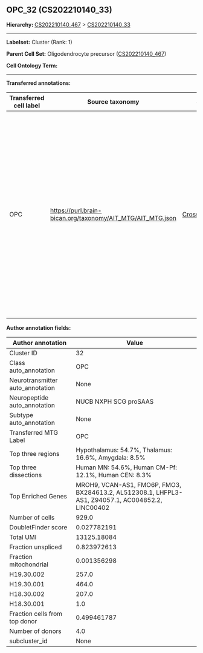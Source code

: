 ## OPC_32 (CS202210140_33)
<b>Hierarchy: </b>
[CS202210140_467](https://purl.brain-bican.org/taxonomy/CS202210140#CS202210140_467) >
[CS202210140_33](https://purl.brain-bican.org/taxonomy/CS202210140#CS202210140_33)

---


**Labelset:** Cluster (Rank: 1)

**Parent Cell Set:** Oligodendrocyte precursor ([CS202210140_467](https://purl.brain-bican.org/taxonomy/CS202210140#CS202210140_467))



**Cell Ontology Term:** 

[MARKER GENES.]: #


---

[TRANSFERRED ANNOTATIONS.]: #


**Transferred annotations:**

| Transferred cell label | Source taxonomy | Source node accession | Algorithm name | Comment |
|------------------------|-----------------|-----------------------|----------------|---------|
|OPC|https://purl.brain-bican.org/taxonomy/AIT_MTG/AIT_MTG.json|[CrossArea_subclass:bdb83a819a](https://purl.brain-bican.org/taxonomy/AIT_MTG#CrossArea_subclass_bdb83a819a)||We performed PCA (50 components) on our full dataset, trained a random forest classifier (scikit-learn, class_ weight=‘balanced’, max_depth=50) on the MTG labels, and then predicted labels for all cells. We labeled each cluster with the mode of its constituent cells if two conditions were met: more than 0.8 of predicted labels matched the mode, and the mean probability of these pre- dictions was greater than 0.8.|

[AUTHOR ANNOTATION FIELDS.]: #


**Author annotation fields:**

| Author annotation | Value |
|-------------------|-------|
|Cluster ID|32|
|Class auto_annotation|OPC|
|Neurotransmitter auto_annotation|None|
|Neuropeptide auto_annotation|NUCB NXPH SCG proSAAS|
|Subtype auto_annotation|None|
|Transferred MTG Label|OPC|
|Top three regions|Hypothalamus: 54.7%, Thalamus: 16.6%, Amygdala: 8.5%|
|Top three dissections|Human MN: 54.6%, Human CM-Pf: 12.1%, Human CEN: 8.3%|
|Top Enriched Genes|MROH9, VCAN-AS1, FMO6P, FMO3, BX284613.2, AL512308.1, LHFPL3-AS1, Z94057.1, AC004852.2, LINC00402|
|Number of cells|929.0|
|DoubletFinder score|0.027782191|
|Total UMI|13125.18084|
|Fraction unspliced|0.823972613|
|Fraction mitochondrial|0.001356298|
|H19.30.002|257.0|
|H19.30.001|464.0|
|H18.30.002|207.0|
|H18.30.001|1.0|
|Fraction cells from top donor|0.499461787|
|Number of donors|4.0|
|subcluster_id|None|
